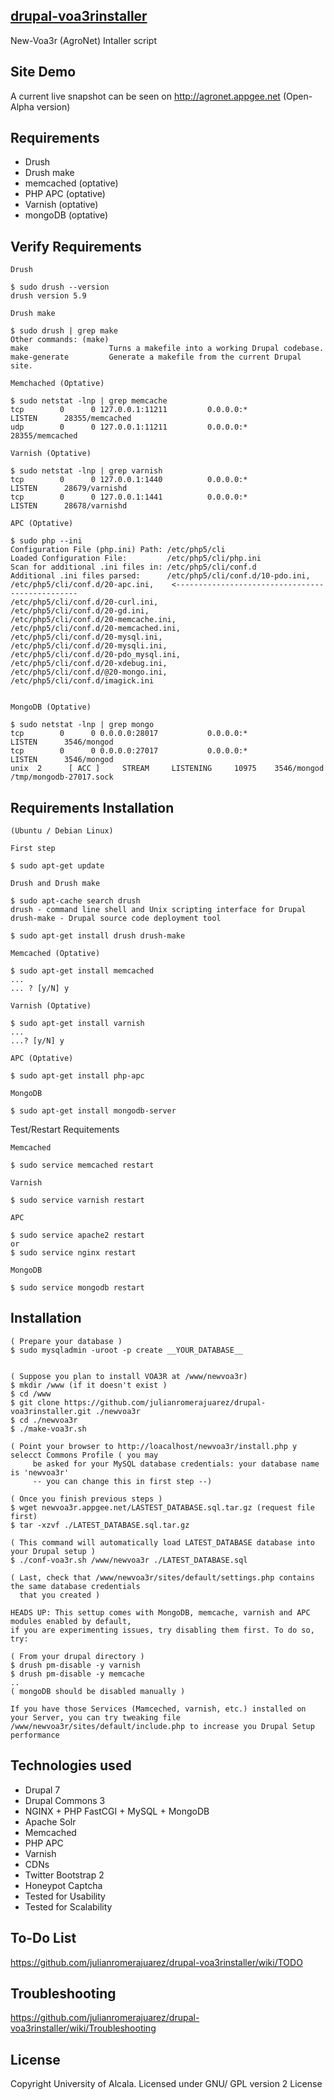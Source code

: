 [drupal-voa3rinstaller](#)
--

New-Voa3r (AgroNet) Intaller script

Site Demo
--

A current live snapshot can be seen on http://agronet.appgee.net (Open-Alpha version)

Requirements
--

- Drush
- Drush make  
- memcached (optative)
- PHP APC (optative)
- Varnish (optative)
- mongoDB (optative) 

Verify Requirements
--

    Drush 
    
    $ sudo drush --version
    drush version 5.9
    
    Drush make
    
    $ sudo drush | grep make
    Other commands: (make)
    make                  Turns a makefile into a working Drupal codebase.
    make-generate         Generate a makefile from the current Drupal site.
      
    Memchached (Optative)
    
    $ sudo netstat -lnp | grep memcache
    tcp        0      0 127.0.0.1:11211         0.0.0.0:*               LISTEN      28355/memcached
    udp        0      0 127.0.0.1:11211         0.0.0.0:*                           28355/memcached
    
    Varnish (Optative)
    
    $ sudo netstat -lnp | grep varnish
    tcp        0      0 127.0.0.1:1440          0.0.0.0:*               LISTEN      28679/varnishd
    tcp        0      0 127.0.0.1:1441          0.0.0.0:*               LISTEN      28678/varnishd
    
    APC (Optative)
    
    $ sudo php --ini
    Configuration File (php.ini) Path: /etc/php5/cli
    Loaded Configuration File:         /etc/php5/cli/php.ini
    Scan for additional .ini files in: /etc/php5/cli/conf.d
    Additional .ini files parsed:      /etc/php5/cli/conf.d/10-pdo.ini,
    /etc/php5/cli/conf.d/20-apc.ini,    <------------------------------------------------
    /etc/php5/cli/conf.d/20-curl.ini,
    /etc/php5/cli/conf.d/20-gd.ini,
    /etc/php5/cli/conf.d/20-memcache.ini,
    /etc/php5/cli/conf.d/20-memcached.ini,
    /etc/php5/cli/conf.d/20-mysql.ini,
    /etc/php5/cli/conf.d/20-mysqli.ini,
    /etc/php5/cli/conf.d/20-pdo_mysql.ini,
    /etc/php5/cli/conf.d/20-xdebug.ini,
    /etc/php5/cli/conf.d/@20-mongo.ini,
    /etc/php5/cli/conf.d/imagick.ini
    
    
    MongoDB (Optative)
    
    $ sudo netstat -lnp | grep mongo
    tcp        0      0 0.0.0.0:28017           0.0.0.0:*               LISTEN      3546/mongod
    tcp        0      0 0.0.0.0:27017           0.0.0.0:*               LISTEN      3546/mongod
    unix  2      [ ACC ]     STREAM     LISTENING     10975    3546/mongod         /tmp/mongodb-27017.sock
    

Requirements Installation
--
    (Ubuntu / Debian Linux)
    
    First step
    
    $ sudo apt-get update
    
    Drush and Drush make
    
    $ sudo apt-cache search drush
    drush - command line shell and Unix scripting interface for Drupal
    drush-make - Drupal source code deployment tool
    
    $ sudo apt-get install drush drush-make
    
    Memcached (Optative)
    
    $ sudo apt-get install memcached 
    ...
    ... ? [y/N] y
    
    Varnish (Optative)
    
    $ sudo apt-get install varnish
    ...
    ...? [y/N] y
    
    APC (Optative)
    
    $ sudo apt-get install php-apc
    
    MongoDB
    
    $ sudo apt-get install mongodb-server
    
    
Test/Restart Requitements 
    
    Memcached
    
    $ sudo service memcached restart
    
    Varnish
    
    $ sudo service varnish restart
    
    APC
    
    $ sudo service apache2 restart
    or
    $ sudo service nginx restart
    
    MongoDB
    
    $ sudo service mongodb restart

Installation
--
    
    ( Prepare your database )
    $ sudo mysqladmin -uroot -p create __YOUR_DATABASE__
     
    
    ( Suppose you plan to install VOA3R at /www/newvoa3r)
    $ mkdir /www (if it doesn't exist )
    $ cd /www
    $ git clone https://github.com/julianromerajuarez/drupal-voa3rinstaller.git ./newvoa3r
    $ cd ./newvoa3r
    $ ./make-voa3r.sh 
    
    ( Point your browser to http://loacalhost/newvoa3r/install.php y selecct Commons Profile ( you may 
         be asked for your MySQL database credentials: your database name is 'newvoa3r' 
         -- you can change this in first step --)

    ( Once you finish previous steps )
    $ wget newvoa3r.appgee.net/LASTEST_DATABASE.sql.tar.gz (request file first)
    $ tar -xzvf ./LATEST_DATABASE.sql.tar.gz
    
    ( This command will automatically load LATEST_DATABASE database into your Drupal setup )
    $ ./conf-voa3r.sh /www/newvoa3r ./LATEST_DATABASE.sql 

    ( Last, check that /www/newvoa3r/sites/default/settings.php contains the same database credentials 
      that you created )

    HEADS UP: This settup comes with MongoDB, memcache, varnish and APC modules enabled by default,
    if you are experimenting issues, try disabling them first. To do so, try:
    
    ( From your drupal directory )
    $ drush pm-disable -y varnish
    $ drush pm-disable -y memcache
    ..
    ( mongoDB should be disabled manually )

    If you have those Services (Mamceched, varnish, etc.) installed on your Server, you can try tweaking file
    /www/newvoa3r/sites/default/include.php to increase you Drupal Setup performance 
    
   


Technologies used
--

- Drupal 7
- Drupal Commons 3
- NGINX + PHP FastCGI + MySQL +  MongoDB
- Apache Solr
- Memcached
- PHP APC
- Varnish
- CDNs
- Twitter Bootstrap 2 
- Honeypot Captcha 
- Tested for Usability
- Tested for Scalability

To-Do List
--

https://github.com/julianromerajuarez/drupal-voa3rinstaller/wiki/TODO

Troubleshooting
--

https://github.com/julianromerajuarez/drupal-voa3rinstaller/wiki/Troubleshooting

License
--

Copyright University of Alcala. Licensed under GNU/ GPL version 2 License  
